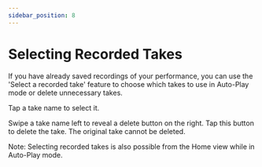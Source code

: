 ```yaml
---
sidebar_position: 8
---
```


# Selecting Recorded Takes

If you have already saved recordings of your performance, you can use the 'Select a recorded take' feature to choose which takes to use in Auto-Play mode or delete unnecessary takes.

Tap a take name to select it.

Swipe a take name left to reveal a delete button on the right. Tap this button to delete the take.
The original take cannot be deleted.

Note: Selecting recorded takes is also possible from the Home view while in Auto-Play mode.
